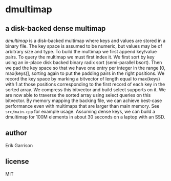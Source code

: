# dmultimap

## a disk-backed dense multimap

_dmultimap_ is a disk-backed multimap where keys and values are stored in a binary file.
The key space is assumed to be numeric, but values may be of arbitrary size and type.
To build the multimap we first append key/value pairs.
To query the multimap we must first index it.
We first sort by key using an in-place disk backed binary radix sort (semi-parallel bsort).
Then we pad the key space so that we have one entry per integer in the range [0, max(keys)], sorting again to put the padding pairs in the right positions.
We record the key space by marking a bitvector of length equal to max(keys) with 1 at those positions corresponding to the first record of each key in the sorted array.
We compress this bitvector and build select supports on it.
We are now able to traverse the sorted array using select queries on this bitvector.
By memory mapping the backing file, we can achieve best-case performance even with multimaps that are larger than main memory.
See `src/main.cpp` for example usage.
Assuming dense keys, we can build a dmultimap for 100M elements in about 30 seconds on a laptop with an SSD.

## author

Erik Garrison

## license

MIT
